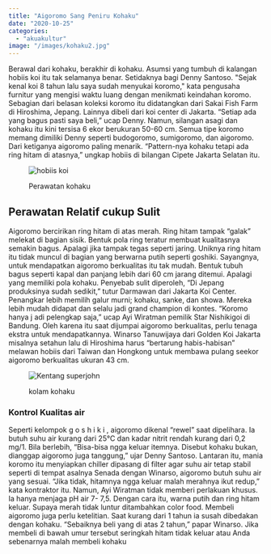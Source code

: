 ```yaml
---
title: "Aigoromo Sang Peniru Kohaku"
date: "2020-10-25"
categories: 
  - "akuakultur"
image: "/images/kohaku2.jpg"
---
```


Berawal dari kohaku, berakhir di kohaku. Asumsi yang tumbuh di kalangan hobiis koi itu tak selamanya benar. Setidaknya bagi Denny Santoso. "Sejak kenal koi 8 tahun lalu saya sudah menyukai koromo," kata pengusaha furnitur yang mengisi waktu luang dengan menikmati keindahan koromo. Sebagian dari belasan koleksi koromo itu didatangkan dari Sakai Fish Farm di Hiroshima, Jepang. Lainnya dibeli dari koi center di Jakarta. “Setiap ada yang bagus pasti saya beli,” ucap Denny. Namun, silangan asagi dan kohaku itu kini tersisa 6 ekor berukuran 50-60 cm. Semua tipe koromo memang dimiliki Denny seperti budogoromo, sumigoromo, dan aigoromo. Dari ketiganya aigoromo paling menarik. “Pattern-nya kohaku tetapi ada ring hitam di atasnya,” ungkap hobiis di bilangan Cipete Jakarta Selatan itu.

<figure>

![hobiis koi](/images/kohaku3.jpg "koi kohaku")

<figcaption>

Perawatan kohaku

</figcaption>

</figure>

## Perawatan Relatif cukup Sulit

Aigoromo bercirikan ring hitam di atas merah. Ring hitam tampak “galak” melekat di bagian sisik. Bentuk pola ring teratur membuat kualitasnya semakin bagus. Apalagi jika tampak tegas seperti jaring. Uniknya ring hitam itu tidak muncul di bagian yang berwarna putih seperti goshiki. Sayangnya, untuk mendapatkan aigoromo berkualitas itu tak mudah. Bentuk tubuh bagus seperti kapal dan panjang lebih dari 60 cm jarang ditemui. Apalagi yang memiliki pola kohaku. Penyebab sulit diperoleh, “Di Jepang produksinya sudah sedikit,” tutur Darmawan dari Jakarta Koi Center. Penangkar lebih memilih galur murni; kohaku, sanke, dan showa. Mereka lebih mudah didapat dan selalu jadi grand champion di kontes. “Koromo hanya j adi pelengkap saja,” ucap Ayi Wiratman pemilik Star Nishikigoi di Bandung. Oleh karena itu saat dijumpai aigoromo berkualitas, perlu tenaga ekstra untuk mendapatkannya. Winarso Tanuwijaya dari Golden Koi Jakarta misalnya setahun lalu di Hiroshima harus “bertarung habis-habisan” melawan hobiis dari Taiwan dan Hongkong untuk membawa pulang seekor aigoromo berkualitas ukuran 43 cm.

<figure>

![Kentang superjohn](/images/kohaku.jpg "umbi superjohn")

<figcaption>

kolam kohaku

</figcaption>

</figure>

### Kontrol Kualitas air

Seperti kelompok g o s h i k i , aigoromo dikenal “rewel” saat dipelihara. Ia butuh suhu air kurang dari 25°C dan kadar nitrit rendah kurang dari 0,2 mg/1. Bila berlebih, “Bisa-bisa ngga keluar itemnya. Disebut kohaku bukan, dianggap aigoromo juga tanggung,” ujar Denny Santoso. Lantaran itu, mania koromo itu menyiapkan chiller dipasang di filter agar suhu air tetap stabil seperti di tempat asalnya Senada dengan Winarso, aigoromo butuh suhu air yang sesuai. “Jika tidak, hitamnya ngga keluar malah merahnya ikut redup,” kata kontraktor itu. Namun, Ayi Wiratman tidak memberi perlakuan khusus. Ia hanya menjaga pH air 7- 7,5. Dengan cara itu, warna putih dan ring hitam keluar. Supaya merah tidak luntur ditambahkan color food. Membeli aigoromo juga perlu ketelitian. Saat kurang dari 1 tahun ia susah dibedakan dengan kohaku. “Sebaiknya beli yang di atas 2 tahun,” papar Winarso. Jika membeli di bawah umur tersebut seringkah hitam tidak keluar atau Anda sebenarnya malah membeli kohaku
